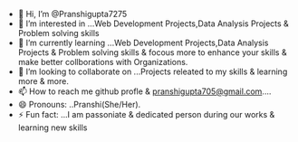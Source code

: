 - 👋 Hi, I’m @Pranshigupta7275
- 👀 I’m interested in ...Web Development Projects,Data Analysis Projects & Problem solving skills
- 🌱 I’m currently learning ...Web Development Projects,Data Analysis Projects & Problem solving skills & focous more to enhance your skills & make better collborations with Organizations.
- 💞️ I’m looking to collaborate on ...Projects releated to my skills &  learning more & more.
- 📫 How to reach me github profle & pranshigupta705@gmail.com....
- 😄 Pronouns: ..Pranshi(She/Her).
- ⚡ Fun fact: ...I am passoniate & dedicated person during our works & learning new skills

<!---
Pranshigupta7275/Pranshigupta7275 is a ✨ special ✨ repository because its `README.md` (this file) appears on your GitHub profile.
You can click the Preview link to take a look at your changes.
--->
